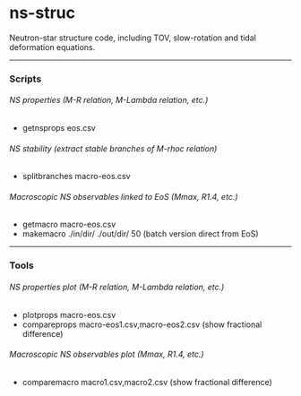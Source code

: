 # ns-struc

Neutron-star structure code, including TOV, slow-rotation and tidal deformation equations.

---

### Scripts

###### NS properties (M-R relation, M-Lambda relation, etc.)

* getnsprops eos.csv

###### NS stability (extract stable branches of M-rhoc relation)

* splitbranches macro-eos.csv

###### Macroscopic NS observables linked to EoS (Mmax, R1.4, etc.)

* getmacro macro-eos.csv
* makemacro ./in/dir/ ./out/dir/ 50 (batch version direct from EoS)

---

### Tools

###### NS properties plot (M-R relation, M-Lambda relation, etc.)

* plotprops macro-eos.csv
* compareprops macro-eos1.csv,macro-eos2.csv (show fractional difference)

###### Macroscopic NS observables plot (Mmax, R1.4, etc.)

* comparemacro macro1.csv,macro2.csv (show fractional difference)

